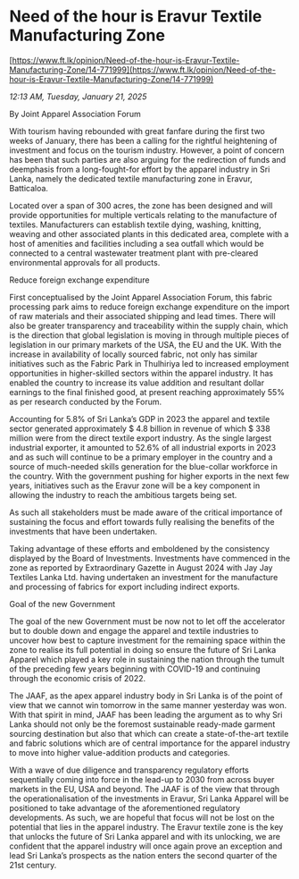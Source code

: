 # Need of the hour is Eravur Textile Manufacturing Zone

[https://www.ft.lk/opinion/Need-of-the-hour-is-Eravur-Textile-Manufacturing-Zone/14-771999](https://www.ft.lk/opinion/Need-of-the-hour-is-Eravur-Textile-Manufacturing-Zone/14-771999)

*12:13 AM, Tuesday, January 21, 2025*

By Joint Apparel Association Forum

With tourism having rebounded with great fanfare during the first two weeks of January, there has been a calling for the rightful heightening of investment and focus on the tourism industry. However, a point of concern has been that such parties are also arguing for the redirection of funds and deemphasis from a long-fought-for effort by the apparel industry in Sri Lanka, namely the dedicated textile manufacturing zone in Eravur, Batticaloa.

Located over a span of 300 acres, the zone has been designed and will provide opportunities for multiple verticals relating to the manufacture of textiles. Manufacturers can establish textile dying, washing, knitting, weaving and other associated plants in this dedicated area, complete with a host of amenities and facilities including a sea outfall which would be connected to a central wastewater treatment plant with pre-cleared environmental approvals for all products.

Reduce foreign exchange expenditure

First conceptualised by the Joint Apparel Association Forum, this fabric processing park aims to reduce foreign exchange expenditure on the import of raw materials and their associated shipping and lead times. There will also be greater transparency and traceability within the supply chain, which is the direction that global legislation is moving in through multiple pieces of legislation in our primary markets of the USA, the EU and the UK. With the increase in availability of locally sourced fabric, not only has similar initiatives such as the Fabric Park in Thulhiriya led to increased employment opportunities in higher-skilled sectors within the apparel industry. It has enabled the country to increase its value addition and resultant dollar earnings to the final finished good, at present reaching approximately 55% as per research conducted by the Forum.

Accounting for 5.8% of Sri Lanka’s GDP in 2023 the apparel and textile sector generated approximately $ 4.8 billion in revenue of which $ 338 million were from the direct textile export industry. As the single largest industrial exporter, it amounted to 52.6% of all industrial exports in 2023 and as such will continue to be a primary employer in the country and a source of much-needed skills generation for the blue-collar workforce in the country. With the government pushing for higher exports in the next few years, initiatives such as the Eravur zone will be a key component in allowing the industry to reach the ambitious targets being set.

As such all stakeholders must be made aware of the critical importance of sustaining the focus and effort towards fully realising the benefits of the investments that have been undertaken.

Taking advantage of these efforts and emboldened by the consistency displayed by the Board of Investments. Investments have commenced in the zone as reported by Extraordinary Gazette in August 2024 with Jay Jay Textiles Lanka Ltd. having undertaken an investment for the manufacture and processing of fabrics for export including indirect exports.

Goal of the new Government

The goal of the new Government must be now not to let off the accelerator but to double down and engage the apparel and textile industries to uncover how best to capture investment for the remaining space within the zone to realise its full potential in doing so ensure the future of Sri Lanka Apparel which played a key role in sustaining the nation through the tumult of the preceding few years beginning with COVID-19 and continuing through the economic crisis of 2022.

The JAAF, as the apex apparel industry body in Sri Lanka is of the point of view that we cannot win tomorrow in the same manner yesterday was won. With that spirit in mind, JAAF has been leading the argument as to why Sri Lanka should not only be the foremost sustainable ready-made garment sourcing destination but also that which can create a state-of-the-art textile and fabric solutions which are of central importance for the apparel industry to move into higher value-addition products and categories.

With a wave of due diligence and transparency regulatory efforts sequentially coming into force in the lead-up to 2030 from across buyer markets in the EU, USA and beyond. The JAAF is of the view that through the operationalisation of the investments in Eravur, Sri Lanka Apparel will be positioned to take advantage of the aforementioned regulatory developments. As such, we are hopeful that focus will not be lost on the potential that lies in the apparel industry. The Eravur textile zone is the key that unlocks the future of Sri Lanka apparel and with its unlocking, we are confident that the apparel industry will once again prove an exception and lead Sri Lanka’s prospects as the nation enters the second quarter of the 21st century.

